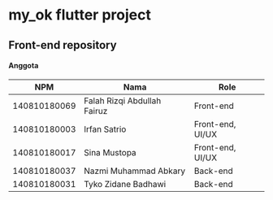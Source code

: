 # my_ok flutter project
## Front-end repository
#### Anggota
NPM | Nama | Role
---- | ---- | ----
140810180069 | Falah Rizqi Abdullah Fairuz | Front-end
140810180003 | Irfan Satrio | Front-end, UI/UX
140810180017 | Sina Mustopa | Front-end, UI/UX
140810180037 | Nazmi Muhammad Abkary | Back-end
140810180031 | Tyko Zidane Badhawi | Back-end
